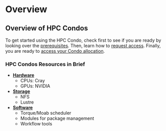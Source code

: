 # Overview

## Overview of HPC Condos

To get started using the HPC Condo, check first to see if you are ready by looking over the [prerequisites](../how-to-use/prerequisites.md). Then, learn how to [request access](../how-to-use/request-access.md). Finally, you are ready to [access your Condo allocation](https://github.com/wendikristine/documentation-template/tree/62a326e16ecef2ff128ef0b976de12c16f6ea062/using-the-hpc/how-to-use/access-HPC.md).

### HPC Condos Resources in Brief

* [**Hardware**](hardware.md)
  * CPUs: Cray
  * GPUs: NVIDIA
* [**Storage**](storage.md)
  * NFS
  * Lustre
* [**Software**](software.md)
  * Torque/Moab scheduler
  * Modules for package management
  * Workflow tools

